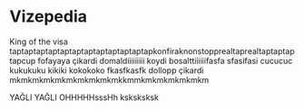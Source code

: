 # Vizepedia

King of the visa taptaptaptaptaptaptaptaptaptaptaptapkonfiraknonstopprealtaprealtaptaptaptapcup fofayaya çikardi domaldiiiiiiiii koydi bosalttiiiiiifasfa sfasifasi cucucuc kukukuku kikiki kokokoko fkasfkasfk dollopp çikardi mkmkmkmkmkmkmkmkmkmkkmmkmkmkmkmkmkm

YAĞLI YAĞLI OHHHHHsssHh
ksksksksk